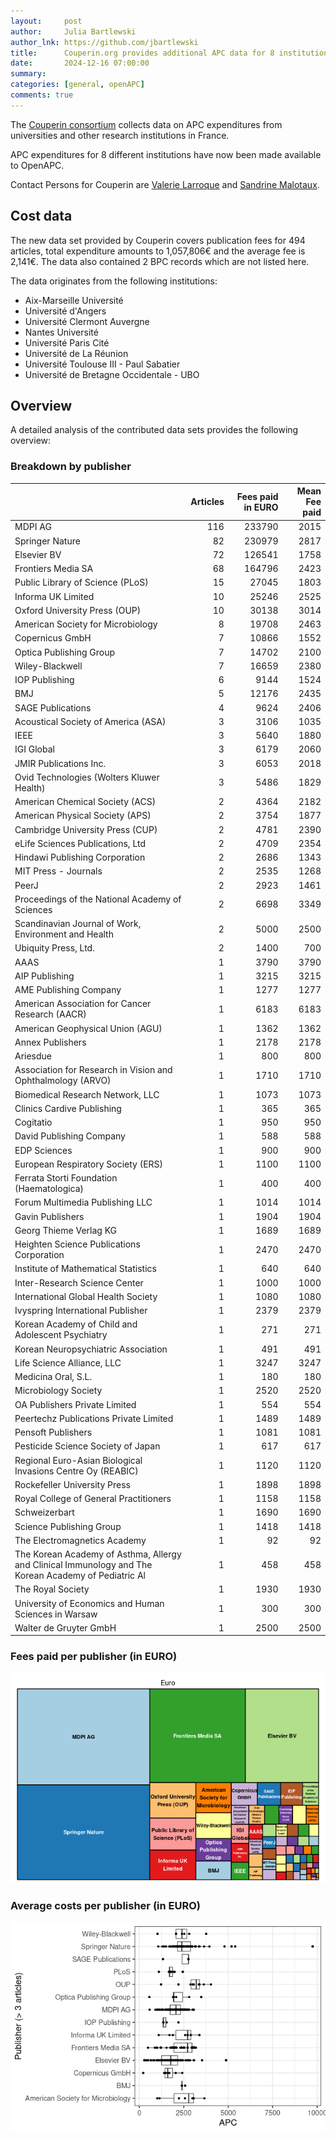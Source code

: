 ```yaml
---
layout:     post
author:     Julia Bartlewski
author_lnk: https://github.com/jbartlewski
title:      Couperin.org provides additional APC data for 8 institutions
date:       2024-12-16 07:00:00
summary:    
categories: [general, openAPC]
comments: true
---
```





The [Couperin consortium](https://couperin.org) collects data on APC expenditures from universities and other research institutions in France. 

APC expenditures for 8 different institutions have now been made available to OpenAPC.

Contact Persons for Couperin are [Valerie Larroque](mailto:valerie.larroque@couperin.org) and [Sandrine Malotaux](mailto:sandrine.malotaux@inp-toulouse.fr).

## Cost data



The new data set provided by Couperin covers publication fees for 494 articles, total expenditure amounts to 1,057,806€ and the average fee is 2,141€. The data also contained 2 BPC records which are not listed here.

The data originates from the following institutions:

- Aix-Marseille Université
- Université d'Angers
- Université Clermont Auvergne
- Nantes Université
- Université Paris Cité
- Université de La Réunion
- Université Toulouse III - Paul Sabatier
- Université de Bretagne Occidentale - UBO



## Overview

A detailed analysis of the contributed data sets provides the following overview:

### Breakdown by publisher



|                                                                                                     | Articles| Fees paid in EURO| Mean Fee paid|
|:----------------------------------------------------------------------------------------------------|--------:|-----------------:|-------------:|
|MDPI AG                                                                                              |      116|            233790|          2015|
|Springer Nature                                                                                      |       82|            230979|          2817|
|Elsevier BV                                                                                          |       72|            126541|          1758|
|Frontiers Media SA                                                                                   |       68|            164796|          2423|
|Public Library of Science (PLoS)                                                                     |       15|             27045|          1803|
|Informa UK Limited                                                                                   |       10|             25246|          2525|
|Oxford University Press (OUP)                                                                        |       10|             30138|          3014|
|American Society for Microbiology                                                                    |        8|             19708|          2463|
|Copernicus GmbH                                                                                      |        7|             10866|          1552|
|Optica Publishing Group                                                                              |        7|             14702|          2100|
|Wiley-Blackwell                                                                                      |        7|             16659|          2380|
|IOP Publishing                                                                                       |        6|              9144|          1524|
|BMJ                                                                                                  |        5|             12176|          2435|
|SAGE Publications                                                                                    |        4|              9624|          2406|
|Acoustical Society of America (ASA)                                                                  |        3|              3106|          1035|
|IEEE                                                                                                 |        3|              5640|          1880|
|IGI Global                                                                                           |        3|              6179|          2060|
|JMIR Publications Inc.                                                                               |        3|              6053|          2018|
|Ovid Technologies (Wolters Kluwer Health)                                                            |        3|              5486|          1829|
|American Chemical Society (ACS)                                                                      |        2|              4364|          2182|
|American Physical Society (APS)                                                                      |        2|              3754|          1877|
|Cambridge University Press (CUP)                                                                     |        2|              4781|          2390|
|eLife Sciences Publications, Ltd                                                                     |        2|              4709|          2354|
|Hindawi Publishing Corporation                                                                       |        2|              2686|          1343|
|MIT Press - Journals                                                                                 |        2|              2535|          1268|
|PeerJ                                                                                                |        2|              2923|          1461|
|Proceedings of the National Academy of Sciences                                                      |        2|              6698|          3349|
|Scandinavian Journal of Work, Environment and Health                                                 |        2|              5000|          2500|
|Ubiquity Press, Ltd.                                                                                 |        2|              1400|           700|
|AAAS                                                                                                 |        1|              3790|          3790|
|AIP Publishing                                                                                       |        1|              3215|          3215|
|AME Publishing Company                                                                               |        1|              1277|          1277|
|American Association for Cancer Research (AACR)                                                      |        1|              6183|          6183|
|American Geophysical Union (AGU)                                                                     |        1|              1362|          1362|
|Annex Publishers                                                                                     |        1|              2178|          2178|
|Ariesdue                                                                                             |        1|               800|           800|
|Association for Research in Vision and Ophthalmology (ARVO)                                          |        1|              1710|          1710|
|Biomedical Research Network, LLC                                                                     |        1|              1073|          1073|
|Clinics Cardive Publishing                                                                           |        1|               365|           365|
|Cogitatio                                                                                            |        1|               950|           950|
|David Publishing Company                                                                             |        1|               588|           588|
|EDP Sciences                                                                                         |        1|               900|           900|
|European Respiratory Society (ERS)                                                                   |        1|              1100|          1100|
|Ferrata Storti Foundation (Haematologica)                                                            |        1|               400|           400|
|Forum Multimedia Publishing LLC                                                                      |        1|              1014|          1014|
|Gavin Publishers                                                                                     |        1|              1904|          1904|
|Georg Thieme Verlag KG                                                                               |        1|              1689|          1689|
|Heighten Science Publications Corporation                                                            |        1|              2470|          2470|
|Institute of Mathematical Statistics                                                                 |        1|               640|           640|
|Inter-Research Science Center                                                                        |        1|              1000|          1000|
|International Global Health Society                                                                  |        1|              1080|          1080|
|Ivyspring International Publisher                                                                    |        1|              2379|          2379|
|Korean Academy of Child and Adolescent Psychiatry                                                    |        1|               271|           271|
|Korean Neuropsychiatric Association                                                                  |        1|               491|           491|
|Life Science Alliance, LLC                                                                           |        1|              3247|          3247|
|Medicina Oral, S.L.                                                                                  |        1|               180|           180|
|Microbiology Society                                                                                 |        1|              2520|          2520|
|OA Publishers Private Limited                                                                        |        1|               554|           554|
|Peertechz Publications Private Limited                                                               |        1|              1489|          1489|
|Pensoft Publishers                                                                                   |        1|              1081|          1081|
|Pesticide Science Society of Japan                                                                   |        1|               617|           617|
|Regional Euro-Asian Biological Invasions Centre Oy (REABIC)                                          |        1|              1120|          1120|
|Rockefeller University Press                                                                         |        1|              1898|          1898|
|Royal College of General Practitioners                                                               |        1|              1158|          1158|
|Schweizerbart                                                                                        |        1|              1690|          1690|
|Science Publishing Group                                                                             |        1|              1418|          1418|
|The Electromagnetics Academy                                                                         |        1|                92|            92|
|The Korean Academy of Asthma, Allergy and Clinical Immunology and The Korean Academy of Pediatric Al |        1|               458|           458|
|The Royal Society                                                                                    |        1|              1930|          1930|
|University of Economics and Human Sciences in Warsaw                                                 |        1|               300|           300|
|Walter de Gruyter GmbH                                                                               |        1|              2500|          2500|



### Fees paid per publisher (in EURO)

![plot of chunk tree_couperin_2024_12_16_full](/figure/tree_couperin_2024_12_16_full-1.png)

###  Average costs per publisher (in EURO)

![plot of chunk box_couperin_2024_12_16_full](/figure/box_couperin_2024_12_16_full-1.png)
